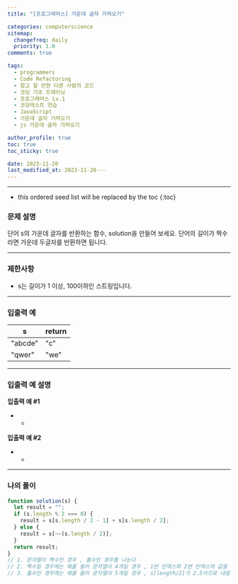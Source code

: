 ```yaml
---
title: "[프로그래머스] 가운데 글자 가져오기"

categories: computerscience
sitemap:
  changefreq: daily
  priority: 1.0
comments: true

tags:
  - programmers
  - Code Refactoring
  - 참고 할 만한 다른 사람의 코드
  - 코딩 기초 트레이닝
  - 프로그래머스 Lv.1
  - 코딩테스트 연습
  - JavaScript
  - 가운데 글자 가져오기
  - js 가운데 글자 가져오기

author_profile: true
toc: true
toc_sticky: true

date: 2023-11-20
last_modified_at: 2023-11-20---
---
```


---

<!-- prettier-ignore -->
* this ordered seed list will be replaced by the toc 
{:toc}

### 문제 설명

단어 s의 가운데 글자를 반환하는 함수, solution을 만들어 보세요. 단어의 길이가 짝수라면 가운데 두글자를 반환하면 됩니다.

---

### 제한사항

- s는 길이가 1 이상, 100이하인 스트링입니다.

---

### 입출력 예

| s       | return |
| ------- | ------ |
| "abcde" | "c"    |
| "qwer"  | "we"   |

---

### 입출력 예 설명

**입출력 예 #1**

- -

**입출력 예 #2**

- -

---

### 나의 풀이

```jsx
function solution(s) {
  let result = "";
  if (s.length % 2 === 0) {
    result = s[s.length / 2 - 1] + s[s.length / 2];
  } else {
    result = s[~~(s.length / 2)];
  }
  return result;
}
// 1. 문자열이 짝수인 경우 , 홀수인 경우를 나눈다
// 2. 짝수일 경우에는 예를 들어 문자열이 4개일 경우 , 1번 인덱스와 2번 인덱스의 값을 반환해주면 된다 따라서 s[length/2 -1] + s[length/2]
// 3. 홀수인 경우에는 예를 들어 문자열이 5개일 경우 , s[length/2]가 2.5이므로 내림수의 Math.floor을 사용
```
